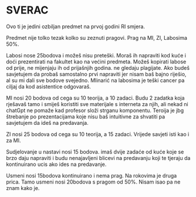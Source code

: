 # SVERAC

Ovo ti je jedini ozbiljan predmet na prvoj godini RI smjera.

Predmet nije tolko tezak kolko su zeznuti pragovi. Prag na MI, ZI, Labosima 50%.

Labosi nose 25bodova i možeš nisu preteški. Moraš ih napraviti kod kuće i doći prezentirati na fakultet kao na većini predmeta. Možeš kopirati labose od prije, ne mijenjaju ih od prijašnjih godina. ne gledaju plagijate. Ako budeš savjetujem da probaš samostalno prvi napraviti jer nisam baš bajno riješio, al su mi dali sve bodove svejedno. Mlinarić na labosima je teški cancer pa ciljaj da kod asistentice odgovaraš.

MI nosi 20 bodova od cega su 10 teorija, a 10 zadaci. Budu 2 zadatka koja rješavaš tamo i smiješ koristiti sve materijale s interneta za njih, ali nekad ni chatGpt ne pomaže kad profesor složi strganu komponentu. Teroija je jbg štrebanje po prezentacijama koje nisu baš intuitivne za shvatiti pa savjetujem da ideš na predavanja.

ZI nosi 25 bodova od cega su 10 teorija, a 15 zadaci. Vrijede savjeti isti kao i za MI.

Sudjelovanje u nastavi nosi 15 bodova. imaš dvije zadaće od kuće koje se brzo daju napraviti i budu nenajavljeni blicevi na predavanju koji te tjeraju da kontinuirano ucis ako ides na predavanje.

Usmeni nosi 15bodova kontinuirano i nema prag. Na rokovima je druga prica. Tamo usmeni nosi 20bodova s pragom od 50%. Nisam isao pa ne znam kako je.